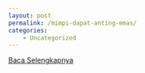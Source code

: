 ```yaml
---
layout: post
permalink: /mimpi-dapat-anting-emas/
categories:
    - Uncategorized
---
```


[Baca Selengkapnya](/10)